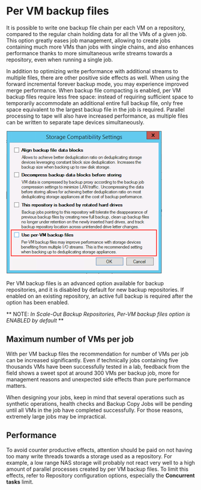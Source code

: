 # Per VM backup files
It is possible to write one backup file chain per each VM on a repository, compared to the regular chain holding data for all the VMs of a given job. This option greatly eases job management, allowing to create jobs containing much more VMs than jobs with single chains, and also enhances performance thanks to more simultaneous write streams towards a repository, even when running a single job.

In addition to optimizing write performance with additional streams to multiple files, there are other positive side effects as well. When using the forward incremental forever backup mode, you may experience improved merge performance. When backup file compacting is enabled, per VM backup files require less free space: instead of requiring sufficient space to temporarily accommodate an additional entire full backup file, only free space equivalent to the largest backup file in the job is required. Parallel processing to tape will also have increased performance, as multiple files can be written to separate tape devices simultaneously.

![Per VM backup files](./repository_planning_pervm_1.png)

Per VM backup files is an advanced option available for backup repositories, and it is disabled by default for new backup repositories. If enabled on an existing repository, an active full backup is required after the option has been enabled.

** NOTE: *In Scale-Out Backup Repositories, Per-VM backup files option is ENABLED by default* **

## Maximum number of VMs per job
With per VM backup files the recommendation for number of VMs per job can be increased significantly. Even if technically jobs containing five thousands VMs have been successfully tested in a lab, feedback from the field shows a sweet spot at around 300 VMs per backup job, more for management reasons and unexpected side effects than pure performance matters.

When designing your jobs, keep in mind that several operations such as synthetic operations, health checks and Backup Copy Jobs will be pending until all VMs in the job have completed successfully. For those reasons, extremely large jobs may be impractical.

## Performance
To avoid counter productive effects, attention should be paid on not having too many write threads towards a storage used as a repository. For example, a low range NAS storage will probably not react very well to a high amount of parallel processes created by per VM backup files. To limit this effects, refer to Repository configuration options, especially the **Concurrent tasks** limit.
